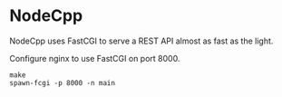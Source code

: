 NodeCpp
=======

NodeCpp uses FastCGI to serve a REST API almost as fast as the light.

Configure nginx to use FastCGI on port 8000.

	make
	spawn-fcgi -p 8000 -n main